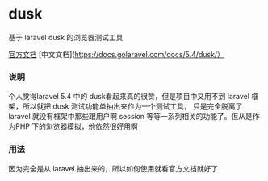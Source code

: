 # dusk
基于 laravel dusk 的浏览器测试工具

[官方文档](https://laravel.com/docs/master/dusk)
[中文文档](https://docs.golaravel.com/docs/5.4/dusk/）

### 说明

个人觉得laravel 5.4 中的 dusk看起来真的很赞，但是项目中又用不到 laravel 框架，所以就把 dusk 测试功能单抽出来作为一个测试工具，
只是完全脱离了 laravel 就没有框架中那些跟用户啊 session 等等一系列相关的功能了。但从是作为PHP 下的浏览器模拟，他依然很好用啊

### 用法

因为完全是从 laravel 抽出来的，所以如何使用就看官方文档就好了
